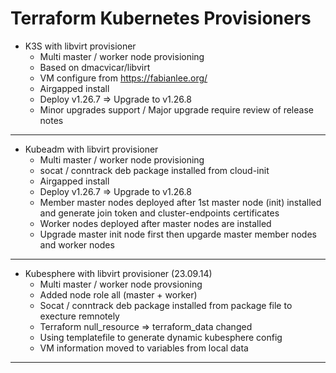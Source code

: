 # Terraform Kubernetes Provisioners

- K3S with libvirt provisioner
  - Multi master / worker node provisioning
  - Based on dmacvicar/libvirt
  - VM configure from https://fabianlee.org/
  - Airgapped install
  - Deploy v1.26.7 => Upgrade to v1.26.8
  - Minor upgrades support / Major upgrade require review of release notes

 ---
 
- Kubeadm with libvirt provisioner
  - Multi master / worker node provisioning
  - socat / conntrack deb package installed from cloud-init
  - Airgapped install
  - Deploy v1.26.7 => Upgrade to v1.26.8
  - Member master nodes deployed after 1st master node (init) installed and generate join token and cluster-endpoints certificates
  - Worker nodes deployed after master nodes are installed
  - Upgrade master init node first then upgarde master member nodes and worker nodes

---
    
- Kubesphere with libvirt provisioner (23.09.14)
  - Multi master / worker node provsioning
  - Added node role all (master + worker)
  - Socat / conntrack deb package installed from package file to execture remnotely
  - Terraform null_resource => terraform_data changed
  - Using templatefile to generate dynamic kubesphere config
  - VM information moved to variables from local data

---
